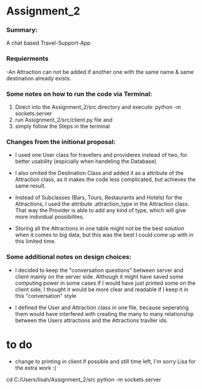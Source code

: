 # Assignment_2
### Summary:
A chat based Travel-Support-App

### Requierments
-An Attraction can not be added if another one with the same name & same destination already exists.

### Some notes on how to run the code via Terminal:
1. Direct into the Assignment_2/src directory and execute:
    python -m sockets.server
2. run Assignment_2/src/client.py file and
3. simply follow the Steps in the terminal

### Changes from the initional proposal:
- I used one User class for travellers and provideres instead of two, for better usability (espicially when handeling the Database).
- I also omited the Destination Class and added it as a attribute of the Attraction class, as it makes the code less complicated, but achieves the same result.
- Instead of Subclasses (Bars, Tours, Restaurants and Hotels) for the Attractions, I used the attribute .attraction_type in the Attraction class. That way the Provider is able to add any kind of type, which will give more individual possibilites.


- Storing all the Attractions in one table might not be the best solution when it comes to big data, but this was the best I could come up with in this limited time.


### Some additional notes on design choices:
- I decided to keep the "conversation questions" between server and client mainly on the server side. 
Although it might have saved some computing power in some cases if I would have just printed some on the client side, I thought it would be more clear and readable if I keep it in this "conversation" style 

- I defined the User and Attraction class in one file, because seperating them would have interfered with creating the many to many relationship between the Users attractions and the Attractions travller ids. 



# to do
- change to printing in client if possible and still time left, I'm sorry Lisa for the extra work :(



cd C:/Users/lisah/Assignment_2/src
python -m sockets.server